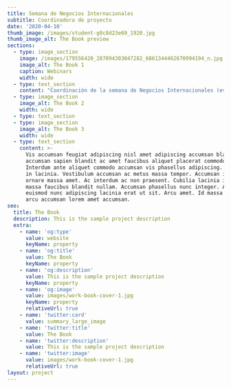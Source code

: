 ```yaml
---
title: Semana de Negocios Internacionales
subtitle: Coordinadora de proyecto
date: '2020-04-10'
thumb_image: /images/student-g0c8d23e69_1920.jpg
thumb_image_alt: The Book preview
sections:
  - type: image_section
    image: /images/179556420_287894303047282_6861344462670994194_n.jpg
    image_alt: The Book 1
    caption: Webinars
    width: wide
  - type: text_section
    content: "Coordinación de la semana de Negocios Internacionales (evento online con 3 Webinars). Contacto clave con los ponentes, moderadores, hosts de sala y directores de la organización.\n\n\n\nMás información[\_aquí](https://www.facebook.com/Instituto-Iberoamericano-de-Empresa-y-Econom%C3%ADa-100501201786594/photos/287894299713949)\n"
  - type: image_section
    image_alt: The Book 2
    width: wide
  - type: text_section
  - type: image_section
    image_alt: The Book 3
    width: wide
  - type: text_section
    content: >-
      Vis accumsan feugiat adipiscing nisl amet adipiscing accumsan blandit
      accumsan sapien blandit ac amet faucibus aliquet placerat commodo.
      Interdum ante aliquet commodo accumsan vis phasellus adipiscing. Ornare a
      in lacinia. Vestibulum accumsan ac metus massa tempor. Accumsan in lacinia
      ornare massa amet. Ac interdum ac non praesent. Cubilia lacinia interdum
      massa faucibus blandit nullam. Accumsan phasellus nunc integer. Accumsan
      euismod nunc adipiscing lacinia erat ut sit. Arcu amet. Id massa aliquet
      arcu accumsan lorem amet accumsan.
seo:
  title: The Book
  description: This is the sample project description
  extra:
    - name: 'og:type'
      value: website
      keyName: property
    - name: 'og:title'
      value: The Book
      keyName: property
    - name: 'og:description'
      value: This is the sample project description
      keyName: property
    - name: 'og:image'
      value: images/work-book-cover-1.jpg
      keyName: property
      relativeUrl: true
    - name: 'twitter:card'
      value: summary_large_image
    - name: 'twitter:title'
      value: The Book
    - name: 'twitter:description'
      value: This is the sample project description
    - name: 'twitter:image'
      value: images/work-book-cover-1.jpg
      relativeUrl: true
layout: project
---
```

